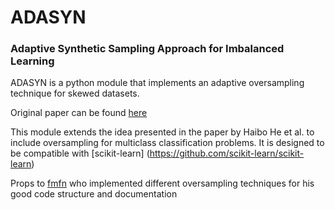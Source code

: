 # ADASYN

### Adaptive Synthetic Sampling Approach for Imbalanced Learning 
ADASYN is a python module that implements an adaptive oversampling technique for skewed datasets.

Original paper can be found [here](http://ieeexplore.ieee.org/xpl/login.jsp?tp=&arnumber=4633969&url=http://ieeexplore.ieee.org/xpls/abs_all.jsp%3Farnumber%3D4633969) 

This module extends the idea presented in the paper by Haibo He et al. to include oversampling for multiclass classification problems. It is designed to be compatible with [scikit-learn] (https://github.com/scikit-learn/scikit-learn)

Props to [fmfn](https://github.com/fmfn) who implemented different oversampling techniques for his good code structure and documentation
